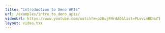 ```yaml
---
title: "Introduction to Deno APIs"
url: /examples/intro_to_deno_apis/
videoUrl: https://www.youtube.com/watch?v=p28ujFMrdA0&list=PLvvLnBDNuTEov9EBIp3MMfHlBxaKGRWTe&index=7
layout: video.tsx
---
```


